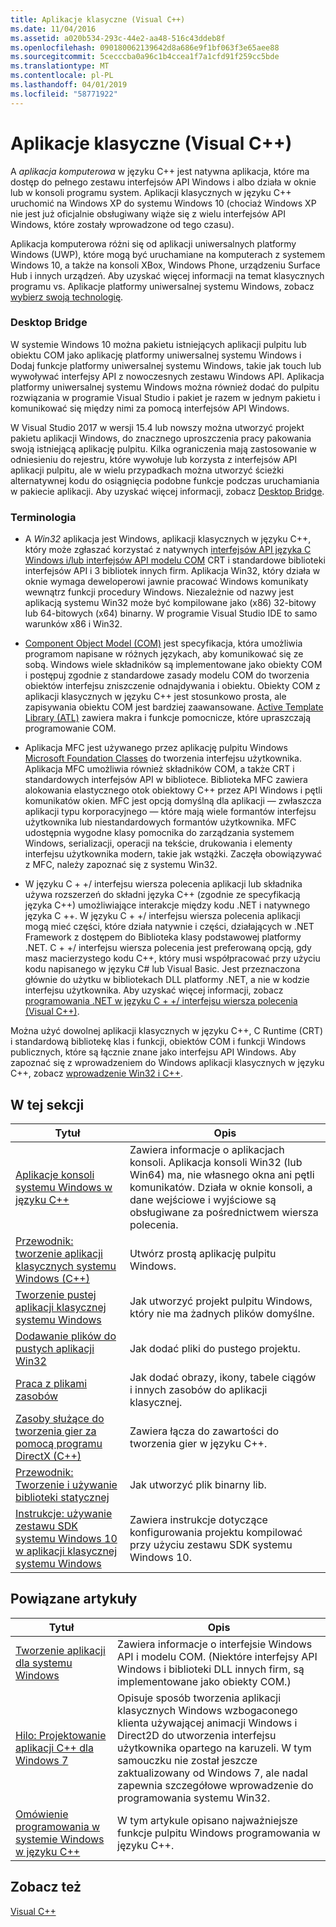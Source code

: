 ```yaml
---
title: Aplikacje klasyczne (Visual C++)
ms.date: 11/04/2016
ms.assetid: a020b534-293c-44e2-aa48-516c43ddeb8f
ms.openlocfilehash: 090180062139642d8a686e9f1bf063f3e65aee88
ms.sourcegitcommit: 5cecccba0a96c1b4ccea1f7a1cfd91f259cc5bde
ms.translationtype: MT
ms.contentlocale: pl-PL
ms.lasthandoff: 04/01/2019
ms.locfileid: "58771922"
---
```

# <a name="desktop-applications-visual-c"></a>Aplikacje klasyczne (Visual C++)

A *aplikacja komputerowa* w języku C++ jest natywna aplikacja, które ma dostęp do pełnego zestawu interfejsów API Windows i albo działa w oknie lub w konsoli programu system. Aplikacji klasycznych w języku C++ uruchomić na Windows XP do systemu Windows 10 (chociaż Windows XP nie jest już oficjalnie obsługiwany wiąże się z wielu interfejsów API Windows, które zostały wprowadzone od tego czasu).

Aplikacja komputerowa różni się od aplikacji uniwersalnych platformy Windows (UWP), które mogą być uruchamiane na komputerach z systemem Windows 10, a także na konsoli XBox, Windows Phone, urządzeniu Surface Hub i innych urządzeń. Aby uzyskać więcej informacji na temat klasycznych programu vs. Aplikacje platformy uniwersalnej systemu Windows, zobacz [wybierz swoją technologię](/windows/desktop/choose-your-technology).

### <a name="desktop-bridge"></a>Desktop Bridge

W systemie Windows 10 można pakietu istniejących aplikacji pulpitu lub obiektu COM jako aplikację platformy uniwersalnej systemu Windows i Dodaj funkcje platformy uniwersalnej systemu Windows, takie jak touch lub wywoływać interfejsy API z nowoczesnych zestawu Windows API. Aplikacja platformy uniwersalnej systemu Windows można również dodać do pulpitu rozwiązania w programie Visual Studio i pakiet je razem w jednym pakietu i komunikować się między nimi za pomocą interfejsów API Windows.

W Visual Studio 2017 w wersji 15.4 lub nowszy można utworzyć projekt pakietu aplikacji Windows, do znacznego uproszczenia pracy pakowania swoją istniejącą aplikację pulpitu. Kilka ograniczenia mają zastosowanie w odniesieniu do rejestru, które wywołuje lub korzysta z interfejsów API aplikacji pulpitu, ale w wielu przypadkach można utworzyć ścieżki alternatywnej kodu do osiągnięcia podobne funkcje podczas uruchamiania w pakiecie aplikacji. Aby uzyskać więcej informacji, zobacz [Desktop Bridge](/windows-uwp/porting/desktop-to-uwp-root).

### <a name="terminology"></a>Terminologia

- A *Win32* aplikacja jest Windows, aplikacji klasycznych w języku C++, który może zgłaszać korzystać z natywnych [interfejsów API języka C Windows i/lub interfejsów API modelu COM](/windows/desktop/apiindex/windows-api-list) CRT i standardowe biblioteki interfejsów API i 3 bibliotek innych firm. Aplikacja Win32, który działa w oknie wymaga deweloperowi jawnie pracować Windows komunikaty wewnątrz funkcji procedury Windows. Niezależnie od nazwy jest aplikacją systemu Win32 może być kompilowane jako (x86) 32-bitowy lub 64-bitowych (x64) binarny. W programie Visual Studio IDE to samo warunków x86 i Win32.

- [Component Object Model (COM)](/windows/desktop/com/the-component-object-model) jest specyfikacja, która umożliwia programom napisane w różnych językach, aby komunikować się ze sobą. Windows wiele składników są implementowane jako obiekty COM i postępuj zgodnie z standardowe zasady modelu COM do tworzenia obiektów interfejsu zniszczenie odnajdywania i obiektu.  Obiekty COM z aplikacji klasycznych w języku C++ jest stosunkowo prosta, ale zapisywania obiektu COM jest bardziej zaawansowane. [Active Template Library (ATL)](../atl/atl-com-desktop-components.md) zawiera makra i funkcje pomocnicze, które upraszczają programowanie COM.

- Aplikacja MFC jest używanego przez aplikację pulpitu Windows [Microsoft Foundation Classes](../mfc/mfc-desktop-applications.md) do tworzenia interfejsu użytkownika. Aplikacja MFC umożliwia również składników COM, a także CRT i standardowych interfejsów API w bibliotece. Biblioteka MFC zawiera alokowania elastycznego otok obiektowy C++ przez API Windows i pętli komunikatów okien. MFC jest opcją domyślną dla aplikacji — zwłaszcza aplikacji typu korporacyjnego — które mają wiele formantów interfejsu użytkownika lub niestandardowych formantów użytkownika. MFC udostępnia wygodne klasy pomocnika do zarządzania systemem Windows, serializacji, operacji na tekście, drukowania i elementy interfejsu użytkownika modern, takie jak wstążki. Zaczęła obowiązywać z MFC, należy zapoznać się z systemu Win32.

- W języku C + +/ interfejsu wiersza polecenia aplikacji lub składnika używa rozszerzeń do składni języka C++ (zgodnie ze specyfikacją języka C++) umożliwiające interakcje między kodu .NET i natywnego języka C ++.  W języku C + +/ interfejsu wiersza polecenia aplikacji mogą mieć części, które działa natywnie i części, działających w .NET Framework z dostępem do Biblioteka klasy podstawowej platformy .NET. C + +/ interfejsu wiersza polecenia jest preferowaną opcją, gdy masz macierzystego kodu C++, który musi współpracować przy użyciu kodu napisanego w języku C# lub Visual Basic. Jest przeznaczona głównie do użytku w bibliotekach DLL platformy .NET, a nie w kodzie interfejsu użytkownika. Aby uzyskać więcej informacji, zobacz [programowania .NET w języku C + +/ interfejsu wiersza polecenia (Visual C++)](../dotnet/dotnet-programming-with-cpp-cli-visual-cpp.md).

Można użyć dowolnej aplikacji klasycznych w języku C++, C Runtime (CRT) i standardową bibliotekę klas i funkcji, obiektów COM i funkcji Windows publicznych, które są łącznie znane jako interfejsu API Windows. Aby zapoznać się z wprowadzeniem do Windows aplikacji klasycznych w języku C++, zobacz [wprowadzenie Win32 i C++](/windows/desktop/LearnWin32/learn-to-program-for-windows).

## <a name="in-this-section"></a>W tej sekcji

|Tytuł|Opis|
|-----------|-----------------|
|[Aplikacje konsoli systemu Windows w języku C++](console-applications-in-visual-cpp.md)|Zawiera informacje o aplikacjach konsoli. Aplikacja konsoli Win32 (lub Win64) ma, nie własnego okna ani pętli komunikatów. Działa w oknie konsoli, a dane wejściowe i wyjściowe są obsługiwane za pośrednictwem wiersza polecenia.|
|[Przewodnik: tworzenie aplikacji klasycznych systemu Windows (C++)](walkthrough-creating-windows-desktop-applications-cpp.md)|Utwórz prostą aplikację pulpitu Windows.|
|[Tworzenie pustej aplikacji klasycznej systemu Windows](creating-an-empty-windows-desktop-application.md)|Jak utworzyć projekt pulpitu Windows, który nie ma żadnych plików domyślne.|
|[Dodawanie plików do pustych aplikacji Win32](adding-files-to-an-empty-win32-applications.md)|Jak dodać pliki do pustego projektu.|
|[Praca z plikami zasobów](working-with-resource-files.md)|Jak dodać obrazy, ikony, tabele ciągów i innych zasobów do aplikacji klasycznej.|
|[Zasoby służące do tworzenia gier za pomocą programu DirectX (C++)](resources-for-creating-a-game-using-directx.md)|Zawiera łącza do zawartości do tworzenia gier w języku C++.|
|[Przewodnik: Tworzenie i używanie biblioteki statycznej](walkthrough-creating-and-using-a-static-library-cpp.md)|Jak utworzyć plik binarny lib.|
|[Instrukcje: używanie zestawu SDK systemu Windows 10 w aplikacji klasycznej systemu Windows](how-to-use-the-windows-10-sdk-in-a-windows-desktop-application.md)|Zawiera instrukcje dotyczące konfigurowania projektu kompilować przy użyciu zestawu SDK systemu Windows 10.|

## <a name="related-articles"></a>Powiązane artykuły

|Tytuł|Opis|
|-----------|-----------------|
|[Tworzenie aplikacji dla systemu Windows](/windows/desktop/index)|Zawiera informacje o interfejsie Windows API i modelu COM. (Niektóre interfejsy API Windows i biblioteki DLL innych firm, są implementowane jako obiekty COM.)|
|[Hilo: Projektowanie aplikacji C++ dla Windows 7](https://msdn.microsoft.com/library/windows/desktop/ff708696.aspx)|Opisuje sposób tworzenia aplikacji klasycznych Windows wzbogaconego klienta używającej animacji Windows i Direct2D do utworzenia interfejsu użytkownika opartego na karuzeli.  W tym samouczku nie został jeszcze zaktualizowany od Windows 7, ale nadal zapewnia szczegółowe wprowadzenie do programowania systemu Win32.|
|[Omówienie programowania w systemie Windows w języku C++](overview-of-windows-programming-in-cpp.md)|W tym artykule opisano najważniejsze funkcje pulpitu Windows programowania w języku C++.|

## <a name="see-also"></a>Zobacz też

[Visual C++](../overview/visual-cpp-in-visual-studio.md)